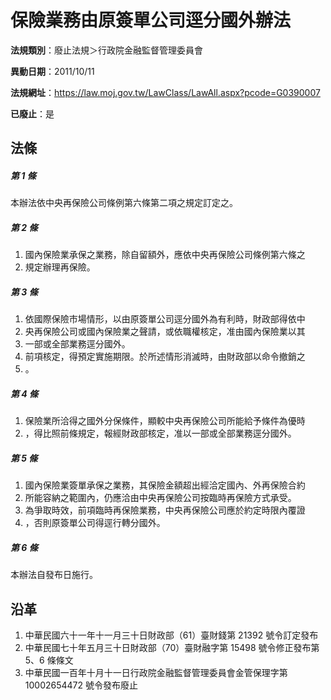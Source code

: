 # 保險業務由原簽單公司逕分國外辦法

**法規類別**：廢止法規＞行政院金融監督管理委員會

**異動日期**：2011/10/11  

**法規網址**：https://law.moj.gov.tw/LawClass/LawAll.aspx?pcode=G0390007

**已廢止**：是



## 法條
##### 第 1 條
本辦法依中央再保險公司條例第六條第二項之規定訂定之。

##### 第 2 條
1. 國內保險業承保之業務，除自留額外，應依中央再保險公司條例第六條之
1. 規定辦理再保險。

##### 第 3 條
1. 依國際保險市場情形，以由原簽單公司逕分國外為有利時，財政部得依中
1. 央再保險公司或國內保險業之聲請，或依職權核定，准由國內保險業以其
1. 一部或全部業務逕分國外。
1. 前項核定，得預定實施期限。於所述情形消滅時，由財政部以命令撤銷之
1. 。

##### 第 4 條
1. 保險業所洽得之國外分保條件，顯較中央再保險公司所能給予條件為優時
1. ，得比照前條規定，報經財政部核定，准以一部或全部業務逕分國外。

##### 第 5 條
1. 國內保險業簽單承保之業務，其保險金額超出經洽定國內、外再保險合約
1. 所能容納之範圍內，仍應洽由中央再保險公司按臨時再保險方式承受。
1. 為爭取時效，前項臨時再保險業務，中央再保險公司應於約定時限內覆證
1. ，否則原簽單公司得逕行轉分國外。

##### 第 6 條
本辦法自發布日施行。

## 沿革
1. 中華民國六十一年十一月三十日財政部（61）臺財錢第 21392  號令訂定發布
1. 中華民國七十年五月三十日財政部（70）臺財融字第 15498  號令修正發布第 5、6 條條文
1. 中華民國一百年十月十一日行政院金融監督管理委員會金管保理字第 10002654472  號令發布廢止
